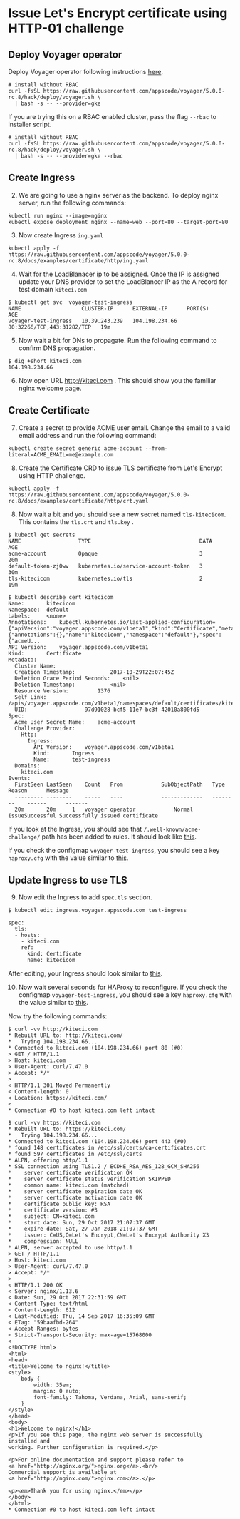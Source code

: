 # Issue Let's Encrypt certificate using HTTP-01 challenge

## Deploy Voyager operator

Deploy Voyager operator following instructions [here](/docs/install.md).

```console
# install without RBAC
curl -fsSL https://raw.githubusercontent.com/appscode/voyager/5.0.0-rc.8/hack/deploy/voyager.sh \
  | bash -s -- --provider=gke
```

If you are trying this on a RBAC enabled cluster, pass the flag `--rbac` to installer script.

```console
# install without RBAC
curl -fsSL https://raw.githubusercontent.com/appscode/voyager/5.0.0-rc.8/hack/deploy/voyager.sh \
  | bash -s -- --provider=gke --rbac
```

## Create Ingress

2. We are going to use a nginx server as the backend. To deploy nginx server, run the following commands:

```console
kubectl run nginx --image=nginx
kubectl expose deployment nginx --name=web --port=80 --target-port=80
```

3. Now create Ingress `ing.yaml`

```console
kubectl apply -f https://raw.githubusercontent.com/appscode/voyager/5.0.0-rc.8/docs/examples/certificate/http/ing.yaml
```

4. Wait for the LoadBlanacer ip to be assigned. Once the IP is assigned update your DNS provider to set the LoadBlancer IP as the A record for test domain `kiteci.com`

```console
$ kubectl get svc  voyager-test-ingress
NAME                   CLUSTER-IP      EXTERNAL-IP      PORT(S)                      AGE
voyager-test-ingress   10.39.243.239   104.198.234.66   80:32266/TCP,443:31282/TCP   19m
```

5. Now wait a bit for DNs to propagate. Run the following command to confirm DNS propagation.

```console
$ dig +short kiteci.com
104.198.234.66
```

6. Now open URL http://kiteci.com . This should show you the familiar nginx welcome page.

## Create Certificate

7. Create a secret to provide ACME user email. Change the email to a valid email address and run the following command:

```console
kubectl create secret generic acme-account --from-literal=ACME_EMAIL=me@example.com
```

8. Create the Certificate CRD to issue TLS certificate from Let's Encrypt using HTTP challenge.

```console
kubectl apply -f https://raw.githubusercontent.com/appscode/voyager/5.0.0-rc.8/docs/examples/certificate/http/crt.yaml
```

8. Now wait a bit and you should see a new secret named `tls-kitecicom`. This contains the `tls.crt` and `tls.key` .

```console
$ kubectl get secrets
NAME                  TYPE                                  DATA      AGE
acme-account          Opaque                                3         20m
default-token-zj0wv   kubernetes.io/service-account-token   3         30m
tls-kitecicom         kubernetes.io/tls                     2         19m
```

```console
$ kubectl describe cert kitecicom
Name:		kitecicom
Namespace:	default
Labels:		<none>
Annotations:	kubectl.kubernetes.io/last-applied-configuration={"apiVersion":"voyager.appscode.com/v1beta1","kind":"Certificate","metadata":{"annotations":{},"name":"kitecicom","namespace":"default"},"spec":{"acmeU...
API Version:	voyager.appscode.com/v1beta1
Kind:		Certificate
Metadata:
  Cluster Name:
  Creation Timestamp:			2017-10-29T22:07:45Z
  Deletion Grace Period Seconds:	<nil>
  Deletion Timestamp:			<nil>
  Resource Version:			1376
  Self Link:				/apis/voyager.appscode.com/v1beta1/namespaces/default/certificates/kitecicom
  UID:					97d91028-bcf5-11e7-bc3f-42010a800fd5
Spec:
  Acme User Secret Name:	acme-account
  Challenge Provider:
    Http:
      Ingress:
        API Version:	voyager.appscode.com/v1beta1
        Kind:		Ingress
        Name:		test-ingress
  Domains:
    kiteci.com
Events:
  FirstSeen	LastSeen	Count	From			SubObjectPath	Type		Reason		Message
  ---------	--------	-----	----			-------------	--------	------		-------
  20m		20m		1	voyager operator			Normal		IssueSuccessful	Successfully issued certificate
```

If you look at the Ingress, you should see that `/.well-known/acme-challenge/` path has been added to rules. It should look like [this](/docs/examples/certificate/http/ing-with-acme-path.yaml).

If you check the configmap `voyager-test-ingress`, you should see a key `haproxy.cfg` with the value similar to [this](/docs/examples/certificate/http/haproxy-with-acme.cfg).

## Update Ingress to use TLS

9. Now edit the Ingress to add `spec.tls` section.

```console
$ kubectl edit ingress.voyager.appscode.com test-ingress

spec:
  tls:
  - hosts:
    - kiteci.com
    ref:
      kind: Certificate
      name: kitecicom
```

After editing, your Ingress should look similar to [this](/docs/examples/certificate/http/ing-tls-acme.yaml).

10. Now wait several seconds for HAProxy to reconfigure. If you check the configmap `voyager-test-ingress`, you should see a key `haproxy.cfg` with the value similar to [this](/docs/examples/certificate/http/haproxy-ssl.cfg).

Now try the following commands:

```console
$ curl -vv http://kiteci.com
* Rebuilt URL to: http://kiteci.com/
*   Trying 104.198.234.66...
* Connected to kiteci.com (104.198.234.66) port 80 (#0)
> GET / HTTP/1.1
> Host: kiteci.com
> User-Agent: curl/7.47.0
> Accept: */*
>
< HTTP/1.1 301 Moved Permanently
< Content-length: 0
< Location: https://kiteci.com/
<
* Connection #0 to host kiteci.com left intact
```

```console
$ curl -vv https://kiteci.com
* Rebuilt URL to: https://kiteci.com/
*   Trying 104.198.234.66...
* Connected to kiteci.com (104.198.234.66) port 443 (#0)
* found 148 certificates in /etc/ssl/certs/ca-certificates.crt
* found 597 certificates in /etc/ssl/certs
* ALPN, offering http/1.1
* SSL connection using TLS1.2 / ECDHE_RSA_AES_128_GCM_SHA256
* 	 server certificate verification OK
* 	 server certificate status verification SKIPPED
* 	 common name: kiteci.com (matched)
* 	 server certificate expiration date OK
* 	 server certificate activation date OK
* 	 certificate public key: RSA
* 	 certificate version: #3
* 	 subject: CN=kiteci.com
* 	 start date: Sun, 29 Oct 2017 21:07:37 GMT
* 	 expire date: Sat, 27 Jan 2018 21:07:37 GMT
* 	 issuer: C=US,O=Let's Encrypt,CN=Let's Encrypt Authority X3
* 	 compression: NULL
* ALPN, server accepted to use http/1.1
> GET / HTTP/1.1
> Host: kiteci.com
> User-Agent: curl/7.47.0
> Accept: */*
>
< HTTP/1.1 200 OK
< Server: nginx/1.13.6
< Date: Sun, 29 Oct 2017 22:31:59 GMT
< Content-Type: text/html
< Content-Length: 612
< Last-Modified: Thu, 14 Sep 2017 16:35:09 GMT
< ETag: "59baafbd-264"
< Accept-Ranges: bytes
< Strict-Transport-Security: max-age=15768000
<
<!DOCTYPE html>
<html>
<head>
<title>Welcome to nginx!</title>
<style>
    body {
        width: 35em;
        margin: 0 auto;
        font-family: Tahoma, Verdana, Arial, sans-serif;
    }
</style>
</head>
<body>
<h1>Welcome to nginx!</h1>
<p>If you see this page, the nginx web server is successfully installed and
working. Further configuration is required.</p>

<p>For online documentation and support please refer to
<a href="http://nginx.org/">nginx.org</a>.<br/>
Commercial support is available at
<a href="http://nginx.com/">nginx.com</a>.</p>

<p><em>Thank you for using nginx.</em></p>
</body>
</html>
* Connection #0 to host kiteci.com left intact
```
